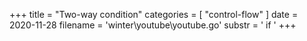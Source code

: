 +++
title = "Two-way condition"
categories = [ "control-flow" ]
date = 2020-11-28
filename = 'winter\youtube\youtube.go'
substr = ' if '
+++

